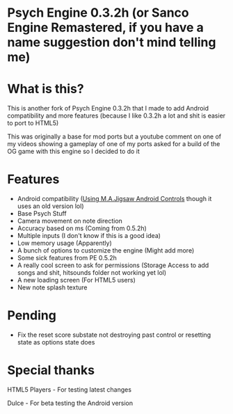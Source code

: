 # Psych Engine 0.3.2h (or Sanco Engine Remastered, if you have a name suggestion don't mind telling me)

# What is this?

This is another fork of Psych Engine 0.3.2h that I made to add Android compatibility and more features (because I like 0.3.2h a lot and shit is easier to port to HTML5)

This was originally a base for mod ports but a youtube comment on one of my videos showing a gameplay of one of my ports asked for a build of the OG game with this engine so I decided to do it

# Features

- Android compatibility ([Using M.A.Jigsaw Android Controls](https://github.com/MAJigsaw77/FNF-Android-Porting) though it uses an old version lol)
- Base Psych Stuff
- Camera movement on note direction
- Accuracy based on ms (Coming from 0.5.2h)
- Multiple inputs (I don't know if this is a good idea)
- Low memory usage (Apparently)
- A bunch of options to customize the engine (Might add more)
- Some sick features from PE 0.5.2h
- A really cool screen to ask for permissions (Storage Access to add songs and shit, hitsounds folder not working yet lol)
- A new loading screen (For HTML5 users)
- New note splash texture

# Pending

- Fix the reset score substate not destroying past control or resetting state as options state does

# Special thanks

HTML5 Players - For testing latest changes

Dulce - For beta testing the Android version
